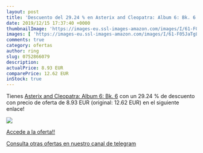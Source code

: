 ```yaml
---
layout: post
title: 'Descuento del 29.24 % en Asterix and Cleopatra: Album 6: Bk. 6'
date: 2019/12/15 17:37:40 +0000
thumbnailImage: 'https://images-eu.ssl-images-amazon.com/images/I/61-F05JaTgL._SL200_.jpg'
images: [ 'https://images-eu.ssl-images-amazon.com/images/I/61-F05JaTgL._SL200_.jpg' ]
comments: true
category: ofertas
author: ring
slug: 0752866079
description:
actualPrice: 8.93 EUR
comparePrice: 12.62 EUR
inStock: true
---
```


Tienes [Asterix and Cleopatra: Album 6: Bk. 6](https://www.amazon.com/dp/0752866079/?tag=redken08-20) con un 29.24 % de descuento con precio de oferta de 8.93 EUR (original: 12.62 EUR) en el siguiente enlace!

[![](https://images-eu.ssl-images-amazon.com/images/I/61-F05JaTgL._SL200_.jpg)](https://www.amazon.com/dp/0752866079/?tag=redken08-20)

[Accede a la oferta!!](https://www.amazon.com/dp/0752866079/?tag=redken08-20)

[Consulta otras ofertas en nuestro canal de telegram](https://t.me/s/ofertas25)
